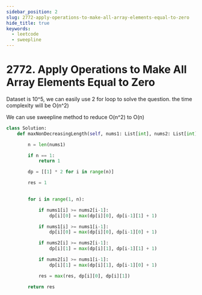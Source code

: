 ```yaml
---
sidebar_position: 2
slug: 2772-apply-operations-to-make-all-array-elements-equal-to-zero
hide_title: true
keywords:
  - leetcode
  - sweepline
---
```


# 2772. Apply Operations to Make All Array Elements Equal to Zero

Dataset is 10^5, we can easily use 2 for loop to solve the question. the time complexity will be O(n^2)

We can use sweepline method to reduce O(n^2) to O(n)


```python
class Solution:
    def maxNonDecreasingLength(self, nums1: List[int], nums2: List[int]) -> int:

        n = len(nums1)

        if n == 1:
            return 1

        dp = [[1] * 2 for i in range(n)]

        res = 1
        

        for i in range(1, n):

            if nums1[i] >= nums2[i-1]:
                dp[i][0] = max(dp[i][0], dp[i-1][1] + 1)

            if nums1[i] >= nums1[i-1]:
                dp[i][0] = max(dp[i][0], dp[i-1][0] + 1)

            if nums2[i] >= nums2[i-1]:
                dp[i][1] = max(dp[i][1], dp[i-1][1] + 1)

            if nums2[i] >= nums1[i-1]:
                dp[i][1] = max(dp[i][1], dp[i-1][0] + 1)

            res = max(res, dp[i][0], dp[i][1])

        return res
```
